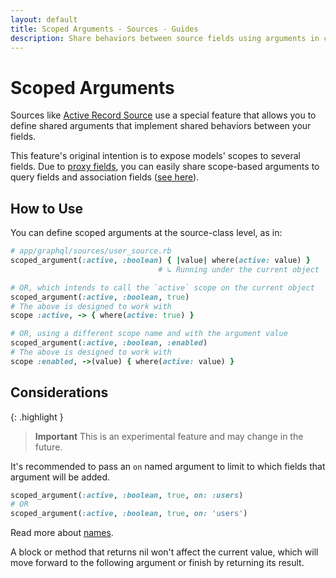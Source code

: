 ```yaml
---
layout: default
title: Scoped Arguments - Sources - Guides
description: Share behaviors between source fields using arguments in common
---
```


# Scoped Arguments

Sources like [Active Record Source](/guides/sources/active-record) use a special
feature that allows you to define shared arguments that implement shared behaviors
between your fields.

This feature's original intention is to expose models' scopes to several fields.
Due to [proxy fields](/guides/advanced/fields#proxies), you can easily share
scope-based arguments to query fields and association fields ([see here](/guides/sources/active-record#proxy-field)).

## How to Use

You can define scoped arguments at the source-class level, as in:

```ruby
# app/graphql/sources/user_source.rb
scoped_argument(:active, :boolean) { |value| where(active: value) }
                                 # ↳ Running under the current object

# OR, which intends to call the `active` scope on the current object
scoped_argument(:active, :boolean, true)
# The above is designed to work with
scope :active, -> { where(active: true) }

# OR, using a different scope name and with the argument value
scoped_argument(:active, :boolean, :enabled)
# The above is designed to work with
scope :enabled, ->(value) { where(active: value) }
```

## Considerations

{: .highlight }
> **Important**
> This is an experimental feature and may change in the future.

It's recommended to pass an `on` named argument to limit to which fields that
argument will be added.

```ruby
scoped_argument(:active, :boolean, true, on: :users)
# OR
scoped_argument(:active, :boolean, true, on: 'users')
```

Read more about [names](/guides/names).

A block or method that returns nil won't affect the current value, which will
move forward to the following argument or finish by returning its result.
